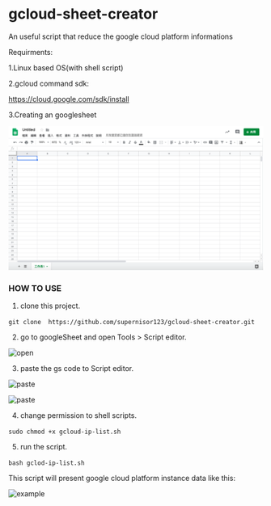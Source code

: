 # gcloud-sheet-creator
An useful script that reduce the google cloud platform informations 


Requirments:

1.Linux based OS(with shell script)

2.gcloud command sdk:

https://cloud.google.com/sdk/install

3.Creating an googlesheet

![create](https://github.com/supernisor123/gcloud-sheet-creator/blob/master/png/1_create.png)

### HOW TO USE
1. clone this project.

```git clone  https://github.com/supernisor123/gcloud-sheet-creator.git```

2. go to googleSheet and open Tools > Script editor. 

![open](https://github.com/supernisor123/gcloud-sheet-creator/blob/master/png/2_open.png)

3. paste the gs code to Script editor.

![paste](https://github.com/supernisor123/gcloud-sheet-creator/blob/master/png/3_paste.png)

![paste](https://github.com/supernisor123/gcloud-sheet-creator/blob/master/png/4_paste.png)

4. change permission to shell scripts.

```sudo chmod +x gcloud-ip-list.sh```

5. run the script.  

```bash gclod-ip-list.sh```

This script will present google cloud platform instance data like this:

![example](https://github.com/supernisor123/gcloud-sheet-creator/blob/master/png/example.png)
